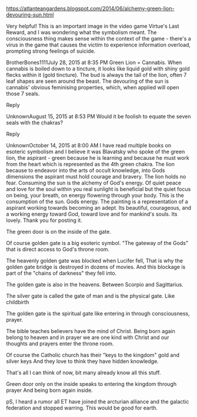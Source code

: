 https://atlanteangardens.blogspot.com/2014/06/alchemy-green-lion-devouring-sun.html

Very helpful! This is an important image in the video game Virtue's Last Reward, and I was wondering what the symbolism meant. 
The consciousness thing makes sense within the context of the game - there's a virus 
in the game that causes the victim to experience information overload, prompting strong feelings of suicide.


BrotherBones1111July 28, 2015 at 8:35 PM
Green Lion = Cannabis. When cannabis is boiled down to a tincture, it looks like liquid gold with shiny gold flecks within it (gold tincture). 
The bud is always the tail of the lion, often 7 leaf shapes are seen around the beast. The devouring of the sun is cannabis' obvious 
feminising properties, which, when applied will open those 7 seals.

Reply

UnknownAugust 15, 2015 at 8:53 PM
Would it be foolish to equate the seven seals with the chakras?

Reply

UnknownOctober 14, 2015 at 8:00 AM
I have read multiple books on esoteric symbolism and I believe it was Blavatsky who spoke of 
the green lion, the aspirant - green because he is learning and because he must work from the 
heart which is represented as the 4th green chakra. The lion because to endeavor into the arts 
of occult knowledge, into Gods dimensions the aspirant must hold courage and bravery. The lion 
holds no fear. Consuming the sun is the alchemy of God's energy. Of quiet peace and love for 
the soul within you real sunlight is beneficial but the quiet focus on being, your 
breath, on energy flowering through your body. This is the consumption of the sun. Gods energy. 
The painting is a representation of a aspirant working towards becoming an adept. Its beautiful, 
courageous, and a working energy toward God, toward love and for mankind's souls. Its lovely. 
Thank you for posting it.

The green door is on the inside of the gate.

Of course golden gate is a big esoteric symbol.
"The gateway of the Gods" that is direct access to God's throne room.

The heavenly golden gate was blocked when Lucifer fell,
That is why the golden gate bridge is destroyed in dozens of movies. And this blockage 
is part of the "chains of darkness" they fell into.

The golden gate is also in the heavens. Between Scorpio and Sagittarius.

The silver gate is called the gate of man and is the physical gate. Like childbirth

The golden gate is the spiritual gate like entering in through consciousness, prayer.

The bible teaches believers have the mind of Christ.
Being born again belong to heaven and in prayer we are one kind with Christ and our thoughts and prayers 
enter the throne room.

Of course the Catholic church has their "keys to the kingdom" gold and silver keys And they love to think they have hidden knowledge.

That's all I can think of now, bit many already know all this stuff.

Green door only on the inside speaks to entering the kingdom through prayer And being born again inside.

pS, I heard a rumor all ET have joined the arcturian alliance and the galactic federation and stopped 
warring. This would be good for earth.
